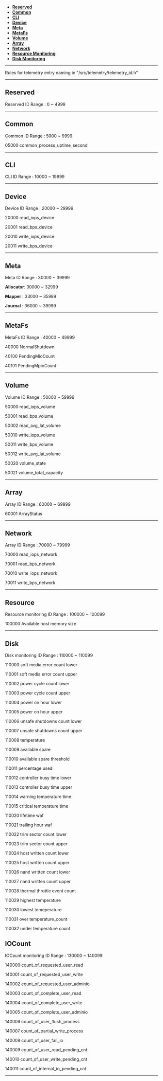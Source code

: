 - [**Reserved**](#reserved)
- [**Common**](#common)
- [**CLI**](#cli)
- [**Device**](#device)
- [**Meta**](#meta)
- [**MetaFs**](#metafs)
- [**Volume**](#volume)
- [**Array**](#array)
- [**Network**](#network)
- [**Resource Monitoring**](#resource)
- [**Disk Monitoring**](#disk)

---
Rules for telemetry entry naming in "/src/telemetry/telemetry_id.h"

---
## **Reserved**
Reserved ID Range : 0 ~ 4999

---
## **Common**
Common ID Range : 5000 ~ 9999

05000 common_process_uptime_second

---
## **CLI**
CLI ID Range : 10000 ~ 19999

---

## **Device**
Device ID Range : 20000 ~ 29999

20000 read_iops_device

20001 read_bps_device

20010 write_iops_device

20011 write_bps_device

---

## **Meta**
Meta ID Range : 30000 ~ 39999

**Allocator**: 30000 ~ 32999

**Mapper**   : 33000 ~ 35999

**Journal**  : 36000 ~ 39999

---

## **MetaFs**
MetaFs ID Range : 40000 ~ 49999

40000 NormalShutdown

40100 PendingMioCount

40101 PendingMpioCount

---

## **Volume**
Volume ID Range : 50000 ~ 59999

50000 read_iops_volume

50001 read_bps_volume

50002 read_avg_lat_volume

50010 write_iops_volume

50011 write_bps_volume

50012 write_avg_lat_volume

50020 volume_state

50021 volume_total_capacity

---

## **Array**
Array ID Range : 60000 ~ 69999

60001 ArrayStatus

---

## **Network**
Array ID Range : 70000 ~ 79999

70000 read_iops_network

70001 read_bps_network

70010 write_iops_network

70011 write_bps_network

---

## **Resource**
Resource monitoring ID Range : 100000 ~ 100099

100000 Available host memory size

---

## **Disk**
Disk monitoring ID Range : 110000 ~ 110099

110000 soft media error count lower

110001 soft media error count upper

110002 power cycle count lower

110003 power cycle count upper

110004 power on hour lower

110005 power on hour upper

110006 unsafe shutdowns count lower

110007 unsafe shutdowns count upper

110008 temperature

110009 available spare

110010 available spare threshold

110011 percentage used

110012 controller busy time lower

110013 controller busy time upper

110014 warning temperature time

110015 critical temperature time

110020 lifetime waf

110021 trailing hour waf

110022 trim sector count lower

110023 trim sector count upper

110024 host written count lower

110025 host written count upper

110026 nand written count lower

110027 nand written count upper

110028 thermal throttle event count

110029 highest temperature

110030 lowest temeperature

110031 over temperature_count

110032 under temperature count

## **IOCount**
IOCount monitoring ID Range : 130000 ~ 140099

140000 count_of_requested_user_read

140001 count_of_requested_user_write

140002 count_of_requested_user_adminio

140003 count_of_complete_user_read

140004 count_of_complete_user_write

140005 count_of_complete_user_adminio

140006 count_of_user_flush_process

140007 count_of_partial_write_process

140008 count_of_user_fail_io

140009 count_of_user_read_pending_cnt

140010 count_of_user_write_pending_cnt

140011 count_of_internal_io_pending_cnt


---
